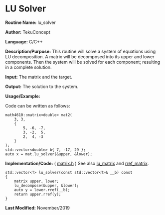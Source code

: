 # LU Solver

**Routine Name:** lu_solver

**Author:** TekuConcept

**Language:** C/C++

**Description/Purpose:** This routine will solve a system of equations using LU decomposition. A matrix will be decomposed into its upper and lower components. Then the system will be solved for each component; resulting in a complete solution.

**Input:** The matrix and the target.

**Output:** The solution to the system.

**Usage/Example:**

Code can be written as follows:

    math4610::matrix<double> mat2(
        3, 3,
        {
            5, -6, -7,
            3, -2,  5,
            2,  4, -3
        }
    );
    std::vector<double> b{ 7, -17, 29 };
    auto x = mat.lu_solver(&upper, &lower);

**Implementation/Code:** ( [matrix.h](https://github.com/TekuConcept/math4610/blob/master/modules/include/matrix.h) )
See also [lu_matrix](https://github.com/TekuConcept/math4610/blob/master/modules/doc/lu_matrix.md) and [rref_matrix](https://github.com/TekuConcept/math4610/blob/master/modules/doc/rref_matrix.md).

    std::vector<T> lu_solver(const std::vector<T>& __b) const
    {
        matrix upper, lower;
        lu_decompose(&upper, &lower);
        auto y = lower.rref(__b);
        return upper.rref(y);
    }

**Last Modified:** November/2019
